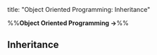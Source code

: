 <frontmatter>
title: "Object Oriented Programming: Inheritance"
</frontmatter>

<link rel="stylesheet" href="{{baseUrl}}/css/textbook.css">

<div class="website-content">

%%**Object Oriented Programming →**%%

## Inheritance

<div id="main">

<include src="what/embed.md" />
<include src="overriding/embed.md" />
<include src="overloading/embed.md" />
<include src="interfaces/embed.md" />
<include src="abstractClasses/embed.md" />
<include src="dynamicAndStaticBinding/embed.md" />
<include src="substitutability/embed.md" />

</div>

</div>
